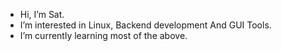 - Hi, I’m Sat.
- I’m interested in Linux, Backend development And GUI Tools.
- I’m currently learning most of the above.
<!-- - How to reach me, trancesomix@hotmail.com

<!---
stking68/stking68 is a ✨ special ✨ repository because its `README.md` (this file) appears on your GitHub profile.
You can click the Preview link to take a look at your changes.
--->
